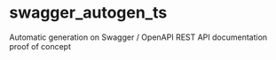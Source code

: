 # swagger_autogen_ts

Automatic generation on Swagger / OpenAPI REST API documentation proof of concept